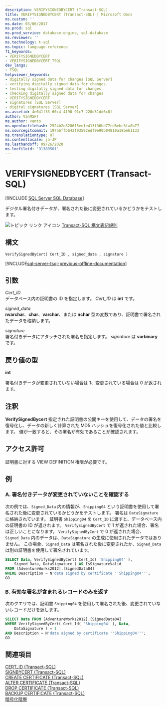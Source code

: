 ```yaml
---
description: VERIFYSIGNEDBYCERT (Transact-SQL)
title: VERIFYSIGNEDBYCERT (Transact-SQL) | Microsoft Docs
ms.custom: ''
ms.date: 03/06/2017
ms.prod: sql
ms.prod_service: database-engine, sql-database
ms.reviewer: ''
ms.technology: t-sql
ms.topic: language-reference
f1_keywords:
- VERIFYSIGNEDBYCERT
- VERIFYSIGNEDBYCERT_TSQL
dev_langs:
- TSQL
helpviewer_keywords:
- digitally signed data for changes [SQL Server]
- verifying digitally signed data for changes
- testing digitally signed data for changes
- checking digitally signed data for changes
- VERIFYSIGNEDBYCERT
- signatures [SQL Server]
- digital signatures [SQL Server]
ms.assetid: 4e041f33-60c4-4190-91c7-220d51dd6c8f
author: VanMSFT
ms.author: vanto
ms.openlocfilehash: 2524b2e828615ee1e413f36bd77cd8ebc3fa8b77
ms.sourcegitcommit: 197a6ffb643f93592edf9e90b04810a18be61133
ms.translationtype: HT
ms.contentlocale: ja-JP
ms.lasthandoff: 09/26/2020
ms.locfileid: "91380561"
---
```

# <a name="verifysignedbycert-transact-sql"></a>VERIFYSIGNEDBYCERT (Transact-SQL)
[!INCLUDE [SQL Server SQL Database](../../includes/applies-to-version/sql-asdb.md)]

  デジタル署名付きデータが、署名された後に変更されているかどうかをテストします。  
  
 ![トピック リンク アイコン](../../database-engine/configure-windows/media/topic-link.gif "トピック リンク アイコン") [Transact-SQL 構文表記規則](../../t-sql/language-elements/transact-sql-syntax-conventions-transact-sql.md)  
  
## <a name="syntax"></a>構文  
  
```syntaxsql
VerifySignedByCert( Cert_ID , signed_data , signature )  
```  
  
[!INCLUDE[sql-server-tsql-previous-offline-documentation](../../includes/sql-server-tsql-previous-offline-documentation.md)]

## <a name="arguments"></a>引数
 *Cert_ID*  
 データベース内の証明書の ID を指定します。 *Cert_ID* は **int** です。  
  
 *signed_data*  
 **nvarchar**、**char**、**varchar**、または **nchar** 型の変数であり、証明書で署名されたデータを格納します。  
  
 *signature*  
 署名付きデータにアタッチされた署名を指定します。 *signature* は **varbinary** です。  
  
## <a name="return-types"></a>戻り値の型  
 **int**  
  
 署名付きデータが変更されていない場合は 1、変更されている場合は 0 が返されます。  
  
## <a name="remarks"></a>注釈  
 **VerifySignedBycert** 指定された証明書の公開キーを使用して、データの署名を復号化し、データの新しく計算された MD5 ハッシュを復号化された値と比較します。 値が一致すると、その署名が有効であることが確認されます。  
  
## <a name="permissions"></a>アクセス許可  
 証明書に対する VIEW DEFINITION 権限が必要です。  
  
## <a name="examples"></a>例  
  
### <a name="a-verifying-that-signed-data-has-not-been-tampered-with"></a>A. 署名付きデータが変更されていないことを確認する  
 次の例では、`Signed_Data` 内の情報が、`Shipping04` という証明書を使用して署名された後に変更されているかどうかをテストします。 署名は `DataSignature` に格納されています。 証明書 `Shipping04` を `Cert_ID` に渡すと、データベース内の証明書の ID が返されます。 `VerifySignedByCert` で 1 が返された場合、署名は正しいことになります。 `VerifySignedByCert` で 0 が返された場合、`Signed_Data` 内のデータは、`DataSignature` の生成に使用されたデータではありません。 この場合、`Signed_Data` は署名された後に変更されたか、`Signed_Data` は別の証明書を使用して署名されています。  
  
```sql
SELECT Data, VerifySignedByCert( Cert_Id( 'Shipping04' ),  
    Signed_Data, DataSignature ) AS IsSignatureValid  
FROM [AdventureWorks2012].[SignedData04]   
WHERE Description = N'data signed by certificate ''Shipping04''';  
GO  
```  
  
### <a name="b-returning-only-records-that-have-a-valid-signature"></a>B. 有効な署名が含まれるレコードのみを返す  
 次のクエリでは、証明書 `Shipping04` を使用して署名された後、変更されていないレコードだけを返します。  
  
```sql
SELECT Data FROM [AdventureWorks2012].[SignedData04]   
WHERE VerifySignedByCert( Cert_Id( 'Shipping04' ), Data,   
    DataSignature ) = 1   
AND Description = N'data signed by certificate ''Shipping04''';  
GO  
```  
  
## <a name="see-also"></a>関連項目  
 [CERT_ID &#40;Transact-SQL&#41;](../../t-sql/functions/cert-id-transact-sql.md)   
 [SIGNBYCERT &#40;Transact-SQL&#41;](../../t-sql/functions/signbycert-transact-sql.md)   
 [CREATE CERTIFICATE &#40;Transact-SQL&#41;](../../t-sql/statements/create-certificate-transact-sql.md)   
 [ALTER CERTIFICATE &#40;Transact-SQL&#41;](../../t-sql/statements/alter-certificate-transact-sql.md)   
 [DROP CERTIFICATE &#40;Transact-SQL&#41;](../../t-sql/statements/drop-certificate-transact-sql.md)   
 [BACKUP CERTIFICATE &#40;Transact-SQL&#41;](../../t-sql/statements/backup-certificate-transact-sql.md)   
 [暗号化階層](../../relational-databases/security/encryption/encryption-hierarchy.md)  
  
  
